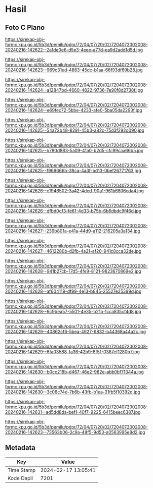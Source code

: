 # Hasil

## Foto C Plano

https://sirekap-obj-formc.kpu.go.id/5b3d/pemilu/pdpr/72/04/07/20/02/7204072002008-20240216-142622--2a1de0e6-d5e3-4eee-a77d-ea9d2add1d5d.jpg

https://sirekap-obj-formc.kpu.go.id/5b3d/pemilu/pdpr/72/04/07/20/02/7204072002008-20240216-142623--969c31ed-4863-45dc-b1aa-66f93df69b28.jpg

https://sirekap-obj-formc.kpu.go.id/5b3d/pemilu/pdpr/72/04/07/20/02/7204072002008-20240216-142624--a12847bd-4660-4822-9736-7e90f8d2738f.jpg

https://sirekap-obj-formc.kpu.go.id/5b3d/pemilu/pdpr/72/04/07/20/02/7204072002008-20240216-142624--e69fec72-5bbe-4233-afe0-5ba05da2293f.jpg

https://sirekap-obj-formc.kpu.go.id/5b3d/pemilu/pdpr/72/04/07/20/02/7204072002008-20240216-142625--54a72b48-8291-45b3-a82c-75d3f292d090.jpg

https://sirekap-obj-formc.kpu.go.id/5b3d/pemilu/pdpr/72/04/07/20/02/7204072002008-20240216-142625--b780d883-5a09-41a0-b2d5-cfc99caa66b5.jpg

https://sirekap-obj-formc.kpu.go.id/5b3d/pemilu/pdpr/72/04/07/20/02/7204072002008-20240216-142625--f969666b-39ca-4a3f-bd13-0bef26771763.jpg

https://sirekap-obj-formc.kpu.go.id/5b3d/pemilu/pdpr/72/04/07/20/02/7204072002008-20240216-142626--c1946502-3a42-4ded-90a1-961b6806cda4.jpg

https://sirekap-obj-formc.kpu.go.id/5b3d/pemilu/pdpr/72/04/07/20/02/7204072002008-20240216-142626--dfbd0cf3-fe61-4d33-b75b-6b6dbdc9f46d.jpg

https://sirekap-obj-formc.kpu.go.id/5b3d/pemilu/pdpr/72/04/07/20/02/7204072002008-20240216-142627--239b801a-e41a-44d9-a112-216205a3a134.jpg

https://sirekap-obj-formc.kpu.go.id/5b3d/pemilu/pdpr/72/04/07/20/02/7204072002008-20240216-142627--4612280b-d2fb-4a21-af20-941c8cca32de.jpg

https://sirekap-obj-formc.kpu.go.id/5b3d/pemilu/pdpr/72/04/07/20/02/7204072002008-20240216-142628--941b27cb-17d5-4fe9-8121-9823670869e2.jpg

https://sirekap-obj-formc.kpu.go.id/5b3d/pemilu/pdpr/72/04/07/20/02/7204072002008-20240216-142628--af604119-df99-4e13-b845-25527e25399d.jpg

https://sirekap-obj-formc.kpu.go.id/5b3d/pemilu/pdpr/72/04/07/20/02/7204072002008-20240216-142628--6c9bea57-5501-4e35-b21b-fcca835cf4d8.jpg

https://sirekap-obj-formc.kpu.go.id/5b3d/pemilu/pdpr/72/04/07/20/02/7204072002008-20240216-142629--40862cf6-5bea-4927-9832-b44368a44a2c.jpg

https://sirekap-obj-formc.kpu.go.id/5b3d/pemilu/pdpr/72/04/07/20/02/7204072002008-20240216-142629--6fa03588-fa36-42b9-8f51-0387ef1280b7.jpg

https://sirekap-obj-formc.kpu.go.id/5b3d/pemilu/pdpr/72/04/07/20/02/7204072002008-20240216-142630--b0cc218b-d467-46e2-982e-abb0bf71344a.jpg

https://sirekap-obj-formc.kpu.go.id/5b3d/pemilu/pdpr/72/04/07/20/02/7204072002008-20240216-142630--3c06c74d-7b6b-43fb-b1ea-31fb5f10392d.jpg

https://sirekap-obj-formc.kpu.go.id/5b3d/pemilu/pdpr/72/04/07/20/02/7204072002008-20240216-142631--ad5dd8da-bef1-40f7-9225-6415beec6387.jpg

https://sirekap-obj-formc.kpu.go.id/5b3d/pemilu/pdpr/72/04/07/20/02/7204072002008-20240216-142623--73563b06-3c9a-48f5-9d53-a0563995e8d2.jpg


## Metadata

| Key        | Value               |
| ---------- | ------------------- |
| Time Stamp | 2024-02-17 13:05:41 |
| Kode Dapil | 7201                |



